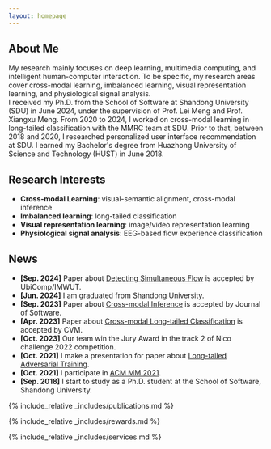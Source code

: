 ```yaml
---
layout: homepage
---
```


## About Me
My research mainly focuses on deep learning, multimedia computing, and intelligent human-computer interaction. To be specific, my research areas cover cross-modal learning, imbalanced learning, visual representation learning, and physiological signal analysis. <br>
I received my Ph.D. from the School of Software at Shandong University (SDU) in June 2024, under the supervision of Prof. Lei Meng and Prof. Xiangxu Meng. From 2020 to 2024, I worked on cross-modal learning in long-tailed classification with the MMRC team at SDU. Prior to that, between 2018 and 2020, I researched personalized user interface recommendation at SDU. I earned my Bachelor's degree from Huazhong University of Science and Technology (HUST) in June 2018.

## Research Interests

- **Cross-modal Learning**: visual-semantic alignment, cross-modal inference
- **Imbalanced learning**: long-tailed classification
- **Visual representation learning**: image/video representation learning
- **Physiological signal analysis**: EEG-based flow experience classification

## News
- **[Sep. 2024]** Paper about [Detecting Simultaneous Flow](https://arxiv.org/abs/2405.02045) is accepted by UbiComp/IMWUT. 
- **[Jun. 2024]** I am graduated from Shandong University.
- **[Sep. 2023]** Paper about [Cross-modal Inference](https://www.jos.org.cn/josen/article/abstract/mL004) is accepted by Journal of Software.
- **[Apr. 2023]** Paper about [Cross-modal Long-tailed Classification](https://link.springer.com/article/10.1007/s41095-023-0382-0) is accepted by CVM.
- **[Oct. 2023]** Our team win the Jury Award in the track 2 of Nico challenge 2022 competition.
- **[Oct. 2021]**  I make a presentation for paper about [Long-tailed Adversarial Training](https://dl.acm.org/doi/abs/10.1145/3475724.3483601).
- **[Oct. 2021]** l participate in [ACM MM 2021](https://2021.acmmm.org/).
- **[Sep. 2018]** I start to study as a Ph.D. student at the School of Software, Shandong University.

{% include_relative _includes/publications.md %}

{% include_relative _includes/rewards.md %}

{% include_relative _includes/services.md %}
